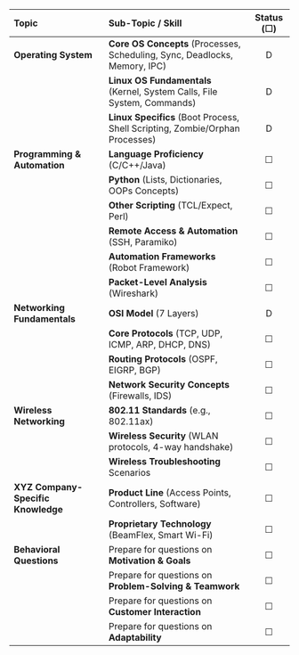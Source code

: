 | Topic                         | Sub-Topic / Skill                                                            | Status (☐) |
| :---------------------------- | :--------------------------------------------------------------------------- | :--------: |
| **Operating System**          | **Core OS Concepts** (Processes, Scheduling, Sync, Deadlocks, Memory, IPC)   |     D      |
|                               | **Linux OS Fundamentals** (Kernel, System Calls, File System, Commands)      |     D      |
|                               | **Linux Specifics** (Boot Process, Shell Scripting, Zombie/Orphan Processes) |     D      |
| **Programming & Automation**  | **Language Proficiency** (C/C++/Java)                                        |     ☐      |
|                               | **Python** (Lists, Dictionaries, OOPs Concepts)                              |     ☐      |
|                               | **Other Scripting** (TCL/Expect, Perl)                                       |     ☐      |
|                               | **Remote Access & Automation** (SSH, Paramiko)                               |     ☐      |
|                               | **Automation Frameworks** (Robot Framework)                                  |     ☐      |
|                               | **Packet-Level Analysis** (Wireshark)                                        |     ☐      |
| **Networking Fundamentals**   | **OSI Model** (7 Layers)                                                     |     D      |
|                               | **Core Protocols** (TCP, UDP, ICMP, ARP, DHCP, DNS)                          |     ☐      |
|                               | **Routing Protocols** (OSPF, EIGRP, BGP)                                     |     ☐      |
|                               | **Network Security Concepts** (Firewalls, IDS)                               |     ☐      |
| **Wireless Networking**       | **802.11 Standards** (e.g., 802.11ax)                                        |     ☐      |
|                               | **Wireless Security** (WLAN protocols, 4-way handshake)                      |     ☐      |
|                               | **Wireless Troubleshooting** Scenarios                                       |     ☐      |
| **XYZ Company-Specific Knowledge** | **Product Line** (Access Points, Controllers, Software)                      |     ☐      |
|                               | **Proprietary Technology** (BeamFlex, Smart Wi-Fi)                           |     ☐      |
| **Behavioral Questions**      | Prepare for questions on **Motivation & Goals**                              |     ☐      |
|                               | Prepare for questions on **Problem-Solving & Teamwork**                      |     ☐      |
|                               | Prepare for questions on **Customer Interaction**                            |     ☐      |
|                               | Prepare for questions on **Adaptability**                                    |     ☐      |
